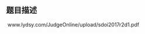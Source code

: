 ## 题目描述

<p> www.lydsy.com/JudgeOnline/upload/sdoi2017r2d1.pdf</p>

```input1

```
```output1

```
